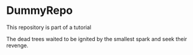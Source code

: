 # DummyRepo
This repository is part of a tutorial

The dead trees waited to be ignited by the smallest spark and seek their revenge.
